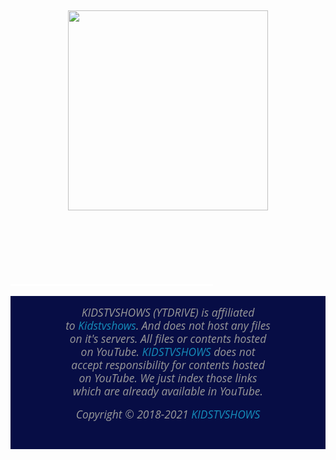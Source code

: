 <p>&nbsp;</p><div class="separator" style="clear: both; text-align: center;"><a href="https://1.bp.blogspot.com/-IaT5drN5cdQ/YBJNgLHU-HI/AAAAAAAAAuM/5Z6cEIb3E0Ev5NW8nmqobm0BdJ3yKhG9gCNcBGAsYHQ/s3264/20201201_124705.jpg" style="margin-left: 1em; margin-right: 1em;"><img border="0" data-original-height="322" data-original-width="3264" src="https://1.bp.blogspot.com/-IaT5drN5cdQ/YBJNgLHU-HI/AAAAAAAAAuM/5Z6cEIb3E0Ev5NW8nmqobm0BdJ3yKhG9gCNcBGAsYHQ/s320/20201201_124705.jpg" width="320" /></a></div><div class="separator" style="clear: both; text-align: center;"><br /></div><div class="separator" style="clear: both; text-align: center;"><br /></div><div class="separator" style="clear: both; text-align: center;"><br /></div><div class="separator" style="clear: both; text-align: center;"><br /></div><div class="separator" style="clear: both; text-align: center;"><br /></div><div class="separator" style="clear: both; text-align: center;"><br /></div><hr 
style="background-color: #070d45; border-bottom: 0px; border-image: initial; border-left: 0px; border-right: 0px; border-top-color: rgb(255, 255, 255); border-top-style: solid; box-sizing: content-box; color: #aaaaaa; font-family: &quot;Open Sans&quot;, sans-serif; font-size: 18px; font-weight: 900; height: 0px; margin-bottom: 16px; margin-top: 1rem; overflow: visible; width: 324px;" /><center style="background-color: #070d45; box-sizing: border-box; color: white; font-family: &quot;Open Sans&quot;, sans-serif; font-size: 18px; font-weight: 900;"><footer style="box-sizing: border-box;"><div class="container py-3" style="box-sizing: border-box; margin-left: auto; margin-right: auto; padding-bottom: 1rem !important; padding-left: 15px; padding-right: 15px; padding-top: 1rem !important; padding: 1rem 15px; width: 360px;"><center style="box-sizing: border-box;"><h5 style="box-sizing: border-box; color: inherit; font-family: inherit; font-size: 1.09375rem; font-weight: 500; line-height: 1.2; margin-bottom: 0.5rem; margin-top: 0px;"><p class="text-center text-muted" style="box-sizing: border-box; color: #999999; margin-bottom: 1rem; margin-top: 0px;">KIDSTVSHOWS (YTDRIVE) is affiliated to&nbsp;<a href="https://kidstvshows12.blogspot.com/?m=1" style="background-color: transparent; box-sizing: border-box; color: #158cba; text-decoration-line: none;">Kidstvshows</a>. And does not host any files on it's servers. All files or contents hosted on YouTube.&nbsp;<a href="https://kidstvshows12.blogspot.com/?m=1" style="background-color: transparent; box-sizing: border-box; color: #158cba; text-decoration-line: none;">KIDSTVSHOWS</a>&nbsp;does not accept responsibility for contents hosted on YouTube. We just index those links which are already available in YouTube.</p><p class="m-0 text-center text-muted" style="box-sizing: border-box; color: #999999; margin: 0px;">Copyright © 2018-2021&nbsp;<a class="skul" href="https://kidstvshows12.blogspot.com/?m=1" style="background-color: transparent; box-sizing: border-box; color: #158cba; text-decoration-line: none;">KIDSTVSHOWS</a></p><div><br /></div></h5></center></div></footer></center><div class="separator" style="clear: both; text-align: center;"><br /></div>
